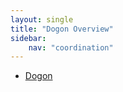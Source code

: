 ```yaml
---
layout: single
title: "Dogon Overview"
sidebar:
    nav: "coordination"
---
```


- [Dogon](/coordination/cfiles/dogon.pdf)